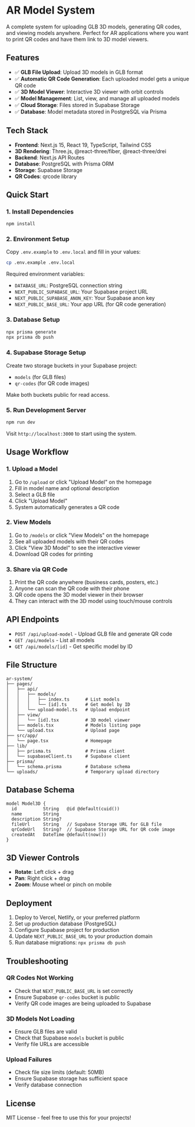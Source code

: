 # AR Model System

A complete system for uploading GLB 3D models, generating QR codes, and viewing models anywhere. Perfect for AR applications where you want to print QR codes and have them link to 3D model viewers.

## Features

- ✅ **GLB File Upload**: Upload 3D models in GLB format
- ✅ **Automatic QR Code Generation**: Each uploaded model gets a unique QR code
- ✅ **3D Model Viewer**: Interactive 3D viewer with orbit controls
- ✅ **Model Management**: List, view, and manage all uploaded models
- ✅ **Cloud Storage**: Files stored in Supabase Storage
- ✅ **Database**: Model metadata stored in PostgreSQL via Prisma

## Tech Stack

- **Frontend**: Next.js 15, React 19, TypeScript, Tailwind CSS
- **3D Rendering**: Three.js, @react-three/fiber, @react-three/drei
- **Backend**: Next.js API Routes
- **Database**: PostgreSQL with Prisma ORM
- **Storage**: Supabase Storage
- **QR Codes**: qrcode library

## Quick Start

### 1. Install Dependencies
```bash
npm install
```

### 2. Environment Setup
Copy `.env.example` to `.env.local` and fill in your values:
```bash
cp .env.example .env.local
```

Required environment variables:
- `DATABASE_URL`: PostgreSQL connection string
- `NEXT_PUBLIC_SUPABASE_URL`: Your Supabase project URL
- `NEXT_PUBLIC_SUPABASE_ANON_KEY`: Your Supabase anon key
- `NEXT_PUBLIC_BASE_URL`: Your app URL (for QR code generation)

### 3. Database Setup
```bash
npx prisma generate
npx prisma db push
```

### 4. Supabase Storage Setup
Create two storage buckets in your Supabase project:
- `models` (for GLB files)
- `qr-codes` (for QR code images)

Make both buckets public for read access.

### 5. Run Development Server
```bash
npm run dev
```

Visit `http://localhost:3000` to start using the system.

## Usage Workflow

### 1. Upload a Model
1. Go to `/upload` or click "Upload Model" on the homepage
2. Fill in model name and optional description
3. Select a GLB file
4. Click "Upload Model"
5. System automatically generates a QR code

### 2. View Models
1. Go to `/models` or click "View Models" on the homepage
2. See all uploaded models with their QR codes
3. Click "View 3D Model" to see the interactive viewer
4. Download QR codes for printing

### 3. Share via QR Code
1. Print the QR code anywhere (business cards, posters, etc.)
2. Anyone can scan the QR code with their phone
3. QR code opens the 3D model viewer in their browser
4. They can interact with the 3D model using touch/mouse controls

## API Endpoints

- `POST /api/upload-model` - Upload GLB file and generate QR code
- `GET /api/models` - List all models
- `GET /api/models/[id]` - Get specific model by ID

## File Structure

```
ar-system/
├── pages/
│   ├── api/
│   │   ├── models/
│   │   │   ├── index.ts      # List models
│   │   │   └── [id].ts       # Get model by ID
│   │   └── upload-model.ts   # Upload endpoint
│   ├── view/
│   │   └── [id].tsx          # 3D model viewer
│   ├── models.tsx            # Models listing page
│   └── upload.tsx            # Upload page
├── src/app/
│   └── page.tsx              # Homepage
├── lib/
│   ├── prisma.ts             # Prisma client
│   └── supabaseClient.ts     # Supabase client
├── prisma/
│   └── schema.prisma         # Database schema
└── uploads/                  # Temporary upload directory
```

## Database Schema

```prisma
model Model3D {
  id          String   @id @default(cuid())
  name        String
  description String?
  fileUrl     String   // Supabase Storage URL for GLB file
  qrCodeUrl   String?  // Supabase Storage URL for QR code image
  createdAt   DateTime @default(now())
}
```

## 3D Viewer Controls

- **Rotate**: Left click + drag
- **Pan**: Right click + drag
- **Zoom**: Mouse wheel or pinch on mobile

## Deployment

1. Deploy to Vercel, Netlify, or your preferred platform
2. Set up production database (PostgreSQL)
3. Configure Supabase project for production
4. Update `NEXT_PUBLIC_BASE_URL` to your production domain
5. Run database migrations: `npx prisma db push`

## Troubleshooting

### QR Codes Not Working
- Check that `NEXT_PUBLIC_BASE_URL` is set correctly
- Ensure Supabase `qr-codes` bucket is public
- Verify QR code images are being uploaded to Supabase

### 3D Models Not Loading
- Ensure GLB files are valid
- Check that Supabase `models` bucket is public
- Verify file URLs are accessible

### Upload Failures
- Check file size limits (default: 50MB)
- Ensure Supabase storage has sufficient space
- Verify database connection

## License

MIT License - feel free to use this for your projects!
